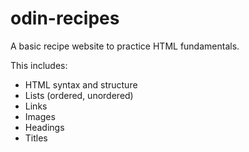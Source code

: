 # odin-recipes

A basic recipe website to practice HTML fundamentals.

This includes:
- HTML syntax and structure
- Lists (ordered, unordered)
- Links
- Images
- Headings
- Titles

